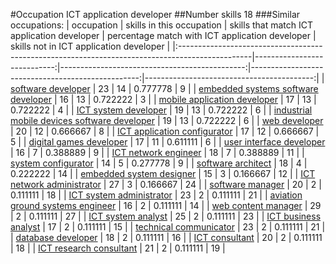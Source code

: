 #Occupation ICT application developer
##Number skills 18
###Similar occupations:
| occupation                                                                                      |   skills in this occupation |   skills that match ICT application developer |   percentage match with ICT application developer |   skills not in ICT application developer |
|:------------------------------------------------------------------------------------------------|----------------------------:|----------------------------------------------:|--------------------------------------------------:|------------------------------------------:|
| [software developer](software_developer.md)                                                     |                          23 |                                            14 |                                          0.777778 |                                         9 |
| [embedded systems software developer](embedded_systems_software_developer.md)                   |                          16 |                                            13 |                                          0.722222 |                                         3 |
| [mobile application developer](mobile_application_developer.md)                                 |                          17 |                                            13 |                                          0.722222 |                                         4 |
| [ICT system developer](ICT_system_developer.md)                                                 |                          19 |                                            13 |                                          0.722222 |                                         6 |
| [industrial mobile devices software developer](industrial_mobile_devices_software_developer.md) |                          19 |                                            13 |                                          0.722222 |                                         6 |
| [web developer](web_developer.md)                                                               |                          20 |                                            12 |                                          0.666667 |                                         8 |
| [ICT application configurator](ICT_application_configurator.md)                                 |                          17 |                                            12 |                                          0.666667 |                                         5 |
| [digital games developer](digital_games_developer.md)                                           |                          17 |                                            11 |                                          0.611111 |                                         6 |
| [user interface developer](user_interface_developer.md)                                         |                          16 |                                             7 |                                          0.388889 |                                         9 |
| [ICT network engineer](ICT_network_engineer.md)                                                 |                          18 |                                             7 |                                          0.388889 |                                        11 |
| [system configurator](system_configurator.md)                                                   |                          14 |                                             5 |                                          0.277778 |                                         9 |
| [software architect](software_architect.md)                                                     |                          18 |                                             4 |                                          0.222222 |                                        14 |
| [embedded system designer](embedded_system_designer.md)                                         |                          15 |                                             3 |                                          0.166667 |                                        12 |
| [ICT network administrator](ICT_network_administrator.md)                                       |                          27 |                                             3 |                                          0.166667 |                                        24 |
| [software manager](software_manager.md)                                                         |                          20 |                                             2 |                                          0.111111 |                                        18 |
| [ICT system administrator](ICT_system_administrator.md)                                         |                          23 |                                             2 |                                          0.111111 |                                        21 |
| [aviation ground systems engineer](aviation_ground_systems_engineer.md)                         |                          16 |                                             2 |                                          0.111111 |                                        14 |
| [web content manager](web_content_manager.md)                                                   |                          29 |                                             2 |                                          0.111111 |                                        27 |
| [ICT system analyst](ICT_system_analyst.md)                                                     |                          25 |                                             2 |                                          0.111111 |                                        23 |
| [ICT business analyst](ICT_business_analyst.md)                                                 |                          17 |                                             2 |                                          0.111111 |                                        15 |
| [technical communicator](technical_communicator.md)                                             |                          23 |                                             2 |                                          0.111111 |                                        21 |
| [database developer](database_developer.md)                                                     |                          18 |                                             2 |                                          0.111111 |                                        16 |
| [ICT consultant](ICT_consultant.md)                                                             |                          20 |                                             2 |                                          0.111111 |                                        18 |
| [ICT research consultant](ICT_research_consultant.md)                                           |                          21 |                                             2 |                                          0.111111 |                                        19 |
